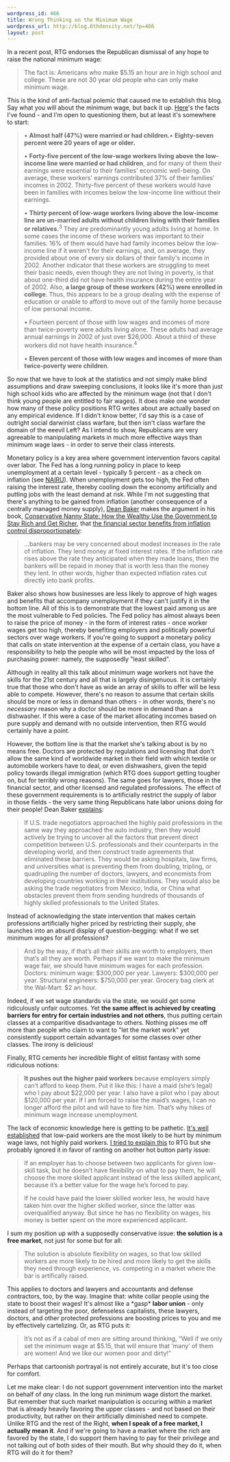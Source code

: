 ```yaml
--- 
wordpress_id: 466
title: Wrong Thinking on the Minimum Wage
wordpress_url: http://blog.6thdensity.net/?p=466
layout: post
---
```

<p>In a recent post, RTG endorses the Republican dismissal of any hope to raise the national minimum wage:</p>
<blockquote>
<p>The fact is: Americans who make $5.15 an hour are in high school and college.  These are not 30 year old people who can only make minimum wage.</p>
</blockquote>
<p>This is the kind of anti-factual polemic that caused me to establish this blog.  Say what you will about the minimum wage, but back it up.  <a title="EPI: The Who and Why of Minimum Wage" href="http://www.epinet.org/content.cfm/issuebrief201">Here</a>'s the facts I've found - and I'm open to questioning them, but at least it's somewhere to start:</p>
<blockquote>
<p>• <strong>Almost half (47%) were married or had children.</strong>• <strong>Eighty-seven percent were 20 years of age or older.</strong></p>
<p>• <strong>Forty-five percent of the low-wage workers living above the low-income line were married or had children</strong>, and for many of them their earnings were essential to their families' economic well-being. On average, these workers' earnings contributed 37% of their families' incomes in 2002. Thirty-five percent of these workers would have been in families with incomes below the low-income line without their earnings.</p>
<p>• <strong>Thirty percent of low-wage workers living above the low-income line are un-married adults without children living with their families or relatives.</strong><sup>3</sup> They are predominantly young adults living at home. In some cases the income of these workers was important to their families. 16% of them would have had family incomes below the low-income line if it weren't for their earnings, and, on average, they provided about one of every six dollars of their family's income in 2002. Another indicator that these workers are struggling to meet their basic needs, even though they are not living in poverty, is that about one-third did not have health insurance during the entire year of 2002. Also, <strong>a large group of these workers (42%) were enrolled in college</strong>. Thus, this appears to be a group dealing with the expense of education or unable to afford to move out of the family home because of low personal income.</p>
<p>• Fourteen percent of those with low wages and incomes of more than twice-poverty were adults living alone. These adults had average annual earnings in 2002 of just over $26,000. About a third of these workers did not have health insurance.<sup>4</sup></p>
<p>• <strong>Eleven percent of those with low wages and incomes of more than twice-poverty were children</strong>.</p>
</blockquote>
<p>So now that we have to look at the statistics and not simply make blind assumptions and draw sweeping conclusions, it looks like it's more than just high school kids who are affected by the minimum wage (not that I don't think young people are entitled to fair wages).  It does make one wonder how many of these policy positions RTG writes about are actually based on any empirical evidence.  If I didn't know better, I'd say this is a case of outright social darwinist class warfare, but then isn't class warfare the domain of the eeevil Left?  As I intend to show, Republicans are very agreeable to manipulating markets in much more effective ways than minimum wage laws - in order to serve their class interests.</p>
<p>Monetary policy is a key area where government intervention favors capital over labor. The Fed has a long running policy in place to keep unemployment at a certain level - typically 5 percent - as a check on inflation (see <a title="Wikipedia entry on NAIRU" href="http://en.wikipedia.org/wiki/NAIRU">NAIRU</a>). When unemployment gets too high, the Fed often raising the interest rate, thereby cooling down the economy artificially and putting jobs with the least demand at risk.  While I'm not suggesting that there's anything to be gained from inflation (another consequence of a centrally managed money supply), <a title="Beat the Press: the Blog of Dean Baker" href="http://beatthepress.blogspot.com/">Dean Baker</a> makes the argument in his book, <a title="The Conservative Nanny State: How the Wealthy Use the Government to Stay Rich and Get Richer" href="http://conservativenannystate.org">Conservative Nanny State: How the Wealthy Use the Government to Stay Rich and Get Richer</a>, that <a title="The Workers Are Getting Uppity: Call in the Fed!" href="http://www.conservativenannystate.org/cns.html#3">the financial sector benefits from inflation control disproportionately</a>:</p>
<blockquote>
<p>...bankers may be very concerned about modest increases  in the rate of inflation. They lend money at fixed interest rates. If  the inflation rate rises above the rate they anticipated when they made  loans, then the bankers will be repaid in money that is worth less than  the money they lent. In other words, higher than expected inflation  rates cut directly into bank profits.</p>
</blockquote>
<p>Baker also shows how businesses are less likely to approve of high wages and benefits that accompany unemployment if they can't justify it in the bottom line.  All of this is to demonstrate that the lowest paid among us are the most vulnerable to Fed policies. The Fed policy has almost always been to raise the price of money - in the form of interest rates - once worker wages get too high, thereby benefiting employers and politically powerful sectors over wage workers.  If you're going to support a monetary policy that calls on state intervention at the expense of a certain class, you have a responsibility to help the people who will be most impacted by the loss of purchasing power: namely, the supposedly "least skilled".</p>
<p>Although in reality all this talk about minimum wage workers not have the skills for the 21st century and all that is largely disingenuous.  It is certainly true that those who don't have as wide an array of skills to offer will be less able to compete.  However, there's no reason to assume that certain skills should be more or less in demand than others - in other words, there's no <em>necessary</em> reason why a doctor should be more in demand than a dishwasher.  If this were a case of the market allocating incomes based on pure supply and demand with no outside intervention, then RTG would certainly have a point.</p>
<p>However, the bottom line is that the market she's talking about is by no means free.  Doctors are protected by regulations and licensing that don't allow the same kind of worldwide market in their field with which textile or automobile workers have to deal, or even dishwashers, given the tepid policy towards illegal immigration (which RTG does support getting tougher on, but for terribly wrong reasons).  The same goes for lawyers, those in the financial sector, and other licensed and regulated professions.  The effect of these government requirements is to artificially restrict the supply of labor in those fields - the very same thing Republicans hate labor unions doing for their people!   Dean Baker <a href="http://www.conservativenannystate.org/cns.html#2">explains</a>:</p>
<blockquote>
<p>If  U.S. trade negotiators approached the highly paid professions in the  same way they approached the auto industry, then they would actively  be trying to uncover all the factors that prevent direct competition  between U.S. professionals and their counterparts in the developing  world, and then construct trade agreements that eliminated these barriers.  They would be asking hospitals, law firms, and universities what is  preventing them from doubling, tripling, or quadrupling the number of  doctors, lawyers, and economists from developing countries working in  their institutions. They would also be asking the trade negotiators  from Mexico, India, or China what obstacles prevent them from sending  hundreds of thousands of highly skilled professionals to the United  States.</p>
</blockquote>
<p>Instead of acknowledging the state intervention that makes certain professions artificially higher priced by restricting their supply, she launches into an absurd display of question-begging: what if we set minimum wages for all professions?</p>
<blockquote>
<p>And by the way, if that’s all their skills are worth to employers, then that’s all they are worth.  Perhaps if we want to make the minimum wage fair, we should have minimum wages for each profession.  Doctors: minimum wage: $300,000 per year.  Lawyers: $300,000 per year.  Structural engineers: $750,000 per year.  Grocery bag clerk at the Wal-Mart: $2 an hour.</p>
</blockquote>
<p>Indeed, if we set wage standards via the state, we would get some ridiculously unfair outcomes.  Yet <strong>the same affect is achieved by creating barriers for entry for certain industries and not others</strong>, thus putting certain classes at a comparitive disadvantage to others. Nothing pisses me off more than people who claim to want to "let the market work" yet consistently support certain advantages for some classes over other classes.  The irony is delicious!</p>
<p>Finally, RTG cements her incredible flight of elitist fantasy with some ridiculous notions:</p>
<blockquote>
<p><strong>It pushes out the higher paid workers</strong> because employers simply can’t afford to keep them.  Put it like this: I have a maid (she’s legal) who I pay about $22,000 per year.  I also have a pilot who I pay about $120,000 per year.  If I am forced to raise the maid’s wages, I can no longer afford the pilot and will have to fire him.   That’s why hikes of minimum wage increase unemployment.</p>
</blockquote>
<p>The lack of economic knowledge here is getting to be pathetic.  <a title="Wikipedia entry on the Minimum Wage" href="http://en.wikipedia.org/wiki/Minimum_wage#Debate_over_consequences_of_minimum_wage_laws">It's well established</a> that low-paid workers are the most likely to be hurt by minimum wage laws, not highly paid workers.  <a title="Comment from me on RTG.com" href="http://rightthinkinggirl.com/2006/06/22/republicans-nix-minimum-wage-hike/#comment-4394">I tried to explain this</a> to RTG but she probably ignored it in favor of ranting on another hot button party issue:</p>
<blockquote>
<p>If an employer has to choose between two applicants for given low-skill task, but he doesn’t have flexibility on what to pay them, he will choose the more skilled applicant instead of the less skilled applicant, because it’s a better value for the wage he’s forced to pay.</p>
<p>If he could have paid the lower skilled worker less, he would have taken him over the higher skilled worker, since the latter was overqualified anyway. But since he has no flexibility on wages, his money is better spent on the more experienced applicant.</p>
</blockquote>
<p>I sum my position up with a supposedly conservative issue: <strong>the solution is a free market</strong>, not just for some but for all:</p>
<blockquote>
<p>The solution is absolute flexibility on wages, so that low skilled workers are more likely to be hired and more likely to get the skills they need through experience, vs. competing in a market where the bar is artifically raised.</p>
</blockquote>
<p>This applies to doctors and lawyers and accountants and defense contractors, too, by the way.  Imagine that: white collar people using the state to boost their wages! It's almost like a *gasp* <span style="font-weight: bold">labor union</span> - only instead of targeting the poor, defenseless capitalists, these lawyers, doctors, and other protected professions are boosting prices to you and me by effectively cartelizing.  Or, as RTG puts it:</p>
<blockquote>
<p>It’s not as if a cabal of men are sitting around thinking, “Well if we only set the minimum wage at $5.15, that will ensure that ‘many’ of them are women!  And we like our women poor and dirty!”</p>
</blockquote>
<p>Perhaps that cartoonish portrayal is not entirely accurate, but it's too close for comfort.</p>
<p>Let me make clear: I do not support government intervention into the market on behalf of <em>any</em> class.  In the long run minimum wage distort the market.  But remember that such market manipulation is occuring within a market that is already heavily favoring the upper classes - and not based on their productivity, but rather on their artificially diminished need to compete.  Unlike RTG and the rest of the Right, <span style="font-weight: bold">when I speak of a free market, I actually mean it</span>.  And if we're going to have a market where the rich are favored by the state, I do support them having to pay for their privilege and not talking out of both sides of their mouth.  But why should they do it, when RTG will do it for them?</p>
